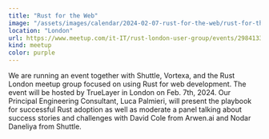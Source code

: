 ```yaml
---
title: "Rust for the Web"
image: "/assets/images/calendar/2024-02-07-rust-for-the-web/rust-for-the-web.jpg"
location: "London"
url: https://www.meetup.com/it-IT/rust-london-user-group/events/298413388/?isFirstPublish=true
kind: meetup
color: purple
---
```


We are running an event together with Shuttle, Vortexa, and the Rust London meetup group focused on using Rust for web development. The event will be hosted by
TrueLayer in London on Feb. 7th, 2024. Our Principal Engineering Consultant, Luca Palmieri, will
present the playbook for successful Rust adoption as well as moderate a panel talking about success stories and challenges with David Cole from Arwen.ai and Nodar Daneliya  from Shuttle.
